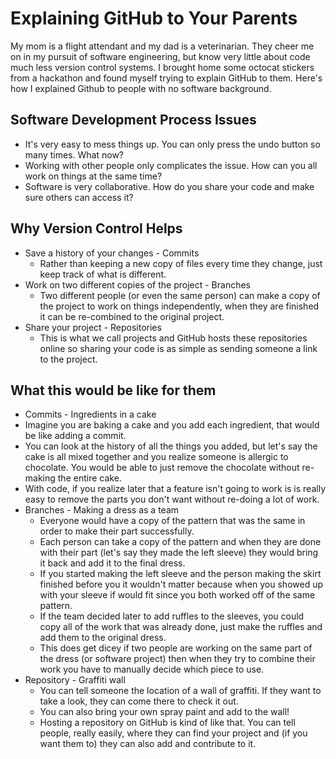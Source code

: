 # Explaining GitHub to Your Parents

My mom is a flight attendant and my dad is a veterinarian. They cheer me on in my pursuit of software engineering, but know very little about code much less version control systems. I brought home some octocat stickers from a hackathon and found myself trying to explain GitHub to them. Here's how I explained Github to people with no software background.

## Software Development Process Issues
- It's very easy to mess things up. You can only press the undo button so many times. What now?
- Working with other people only complicates the issue. How can you all work on things at the same time?
- Software is very collaborative. How do you share your code and make sure others can access it?

## Why Version Control Helps
- Save a history of your changes - Commits
  - Rather than keeping a new copy of files every time they change, just keep track of what is different.
- Work on two different copies of the project - Branches
  - Two different people (or even the same person) can make a copy of the project to work on things independently, when they are finished it can be re-combined to the original project.
- Share your project - Repositories
  - This is what we call projects and GitHub hosts these repositories online so sharing your code is as simple as sending someone a link to the project.

## What this would be like for them
-  Commits - Ingredients in a cake
  - Imagine you are baking a cake and you add each ingredient, that would be like adding a commit.
  - You can look at the history of all the things you added, but let's say the cake is all mixed together and you realize someone is allergic to chocolate. You would be able to just remove the chocolate without re-making the entire cake.
  - With code, if you realize later that a feature isn't going to work is is really easy to remove the parts you don't want without re-doing a lot of work.
- Branches - Making a dress as a team
  - Everyone would have a copy of the pattern that was the same in order to make their part successfully.
  - Each person can take a copy of the pattern and when they are done with their part (let's say they made the left sleeve) they would bring it back and add it to the final dress.
  - If you started making the left sleeve and the person making the skirt finished before you it wouldn't matter because when you showed up with your sleeve if would fit since you both worked off of the same pattern.
  - If the team decided later to add ruffles to the sleeves, you could copy all of the work that was already done, just make the ruffles and add them to the original dress.
  - This does get dicey if two people are working on the same part of the dress (or software project) then when they try to combine their work you have to manually decide which piece to use.
- Repository - Graffiti wall
  - You can tell someone the location of a wall of graffiti. If they want to take a look, they can come there to check it out.
  - You can also bring your own spray paint and add to the wall!
  - Hosting a repository on GitHub is kind of like that. You can tell people, really easily, where they can find your project and (if you want them to) they can also add and contribute to it.
